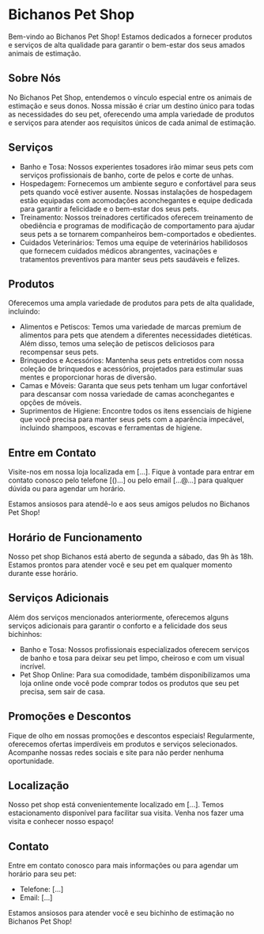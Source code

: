 # Bichanos Pet Shop
Bem-vindo ao Bichanos Pet Shop! Estamos dedicados a fornecer produtos e serviços de alta qualidade para garantir o bem-estar dos seus amados animais de estimação.

## Sobre Nós

No Bichanos Pet Shop, entendemos o vínculo especial entre os animais de estimação e seus donos. Nossa missão é criar um destino único para todas as necessidades do seu pet, oferecendo uma ampla variedade de produtos e serviços para atender aos requisitos únicos de cada animal de estimação.

## Serviços

- Banho e Tosa: Nossos experientes tosadores irão mimar seus pets com serviços profissionais de banho, corte de pelos e corte de unhas.
- Hospedagem: Fornecemos um ambiente seguro e confortável para seus pets quando você estiver ausente. Nossas instalações de hospedagem estão equipadas com acomodações aconchegantes e equipe dedicada para garantir a felicidade e o bem-estar dos seus pets.
- Treinamento: Nossos treinadores certificados oferecem treinamento de obediência e programas de modificação de comportamento para ajudar seus pets a se tornarem companheiros bem-comportados e obedientes.
- Cuidados Veterinários: Temos uma equipe de veterinários habilidosos que fornecem cuidados médicos abrangentes, vacinações e tratamentos preventivos para manter seus pets saudáveis e felizes.

## Produtos

Oferecemos uma ampla variedade de produtos para pets de alta qualidade, incluindo:

- Alimentos e Petiscos: Temos uma variedade de marcas premium de alimentos para pets que atendem a diferentes necessidades dietéticas. Além disso, temos uma seleção de petiscos deliciosos para recompensar seus pets.
- Brinquedos e Acessórios: Mantenha seus pets entretidos com nossa coleção de brinquedos e acessórios, projetados para estimular suas mentes e proporcionar horas de diversão.
- Camas e Móveis: Garanta que seus pets tenham um lugar confortável para descansar com nossa variedade de camas aconchegantes e opções de móveis.
- Suprimentos de Higiene: Encontre todos os itens essenciais de higiene que você precisa para manter seus pets com a aparência impecável, incluindo shampoos, escovas e ferramentas de higiene.

## Entre em Contato

Visite-nos em nossa loja localizada em [...]. Fique à vontade para entrar em contato conosco pelo telefone [()...] ou pelo email [...@...] para qualquer dúvida ou para agendar um horário.

Estamos ansiosos para atendê-lo e aos seus amigos peludos no Bichanos Pet Shop!
## Horário de Funcionamento

Nosso pet shop Bichanos está aberto de segunda a sábado, das 9h às 18h. Estamos prontos para atender você e seu pet em qualquer momento durante esse horário.

## Serviços Adicionais

Além dos serviços mencionados anteriormente, oferecemos alguns serviços adicionais para garantir o conforto e a felicidade dos seus bichinhos:

- Banho e Tosa: Nossos profissionais especializados oferecem serviços de banho e tosa para deixar seu pet limpo, cheiroso e com um visual incrível.
- Pet Shop Online: Para sua comodidade, também disponibilizamos uma loja online onde você pode comprar todos os produtos que seu pet precisa, sem sair de casa.

## Promoções e Descontos

Fique de olho em nossas promoções e descontos especiais! Regularmente, oferecemos ofertas imperdíveis em produtos e serviços selecionados. Acompanhe nossas redes sociais e site para não perder nenhuma oportunidade.

## Localização

Nosso pet shop está convenientemente localizado em [...]. Temos estacionamento disponível para facilitar sua visita. Venha nos fazer uma visita e conhecer nosso espaço!

## Contato

Entre em contato conosco para mais informações ou para agendar um horário para seu pet:

- Telefone: [...]
- Email: [...]

Estamos ansiosos para atender você e seu bichinho de estimação no Bichanos Pet Shop!